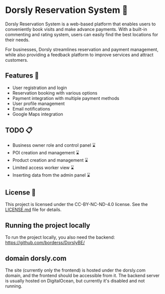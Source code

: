 # Dorsly Reservation System 📅

Dorsly Reservation System is a web-based platform that enables users to conveniently book visits and make advance payments. With a built-in commenting and rating system, users can easily find the best locations for their needs. 

For businesses, Dorsly streamlines reservation and payment management, while also providing a feedback platform to improve services and attract customers.

## Features 🚀

- User registration and login
- Reservation booking with various options
- Payment integration with multiple payment methods
- User profile management
- Email notifications
- Google Maps integration

## TODO 📋 
- Business owner role and control panel ⌛
- POI creation and management ⌛
- Product creation and management ⌛
- Limited access worker view ⌛
- Inserting data from the admin panel ⌛

## License 📜

This project is licensed under the CC-BY-NC-ND-4.0 license. See the [LICENSE.md](LICENSE.md) file for details.

## Running the project locally

To run the project locally, you also need the backend:
https://github.com/borderss/DorslyBE/

## domain dorsly.com

The site (currently only the frontend) is hosted under the dorsly.com domain, and the frontend should be accessible from it. The backend server is usually hosted on DigitalOcean, but currently it's disabled and not running.
